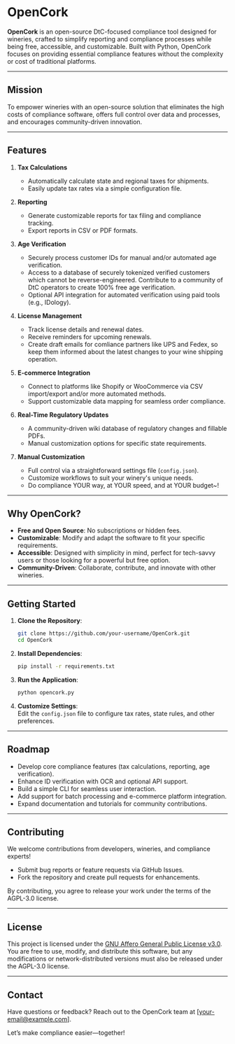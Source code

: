 # OpenCork

**OpenCork** is an open-source DtC-focused compliance tool designed for wineries, crafted to simplify reporting and compliance processes while being free, accessible, and customizable. Built with Python, OpenCork focuses on providing essential compliance features without the complexity or cost of traditional platforms.

---

## **Mission**

To empower wineries with an open-source solution that eliminates the high costs of compliance software, offers full control over data and processes, and encourages community-driven innovation.

---

## **Features**

1. **Tax Calculations**  
   - Automatically calculate state and regional taxes for shipments.  
   - Easily update tax rates via a simple configuration file.  

2. **Reporting**  
   - Generate customizable reports for tax filing and compliance tracking.  
   - Export reports in CSV or PDF formats.  

3. **Age Verification**  
   - Securely process customer IDs for manual and/or automated age verification.
   - Access to a database of securely tokenized verified customers which cannot be reverse-engineered.  Contribute to a community of DtC operators to create 100% free age verification.
   - Optional API integration for automated verification using paid tools (e.g., IDology).  

4. **License Management**  
   - Track license details and renewal dates.  
   - Receive reminders for upcoming renewals.
   - Create draft emails for comliance partners like UPS and Fedex, so keep them informed about the latest changes to your wine shipping operation. 

5. **E-commerce Integration**  
   - Connect to platforms like Shopify or WooCommerce via CSV import/export and/or more automated methods.
   - Support customizable data mapping for seamless order compliance.  

6. **Real-Time Regulatory Updates**  
   - A community-driven wiki database of regulatory changes and fillable PDFs.  
   - Manual customization options for specific state requirements.  

7. **Manual Customization**  
   - Full control via a straightforward settings file (`config.json`).  
   - Customize workflows to suit your winery's unique needs.
   - Do compliance YOUR way, at YOUR speed, and at YOUR budget~!

---

## **Why OpenCork?**

- **Free and Open Source**: No subscriptions or hidden fees.  
- **Customizable**: Modify and adapt the software to fit your specific requirements.  
- **Accessible**: Designed with simplicity in mind, perfect for tech-savvy users or those looking for a powerful but free option. 
- **Community-Driven**: Collaborate, contribute, and innovate with other wineries.  

---

## **Getting Started**

1. **Clone the Repository**:
   ```bash
   git clone https://github.com/your-username/OpenCork.git
   cd OpenCork
   ```

2. **Install Dependencies**:
   ```bash
   pip install -r requirements.txt
   ```

3. **Run the Application**:
   ```bash
   python opencork.py
   ```

4. **Customize Settings**:  
   Edit the `config.json` file to configure tax rates, state rules, and other preferences.

---

## **Roadmap**

- Develop core compliance features (tax calculations, reporting, age verification).  
- Enhance ID verification with OCR and optional API support.  
- Build a simple CLI for seamless user interaction.  
- Add support for batch processing and e-commerce platform integration.  
- Expand documentation and tutorials for community contributions.  

---

## **Contributing**

We welcome contributions from developers, wineries, and compliance experts!  
- Submit bug reports or feature requests via GitHub Issues.  
- Fork the repository and create pull requests for enhancements.  

By contributing, you agree to release your work under the terms of the AGPL-3.0 license.

---

## **License**

This project is licensed under the [GNU Affero General Public License v3.0](LICENSE).  
You are free to use, modify, and distribute this software, but any modifications or network-distributed versions must also be released under the AGPL-3.0 license.

---

## **Contact**

Have questions or feedback? Reach out to the OpenCork team at [your-email@example.com].

Let’s make compliance easier—together!
